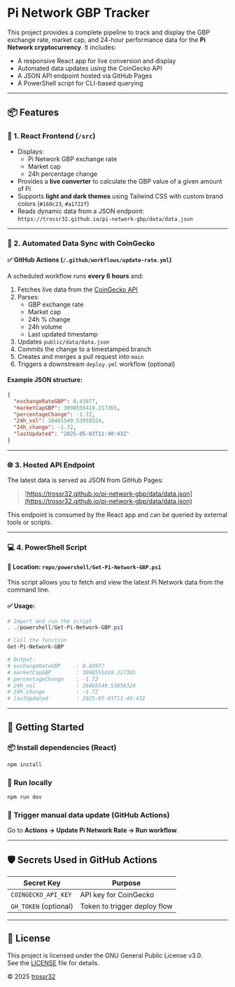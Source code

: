 # Pi Network GBP Tracker

This project provides a complete pipeline to track and display the GBP exchange rate, market cap, and 24-hour performance data for the **Pi Network cryptocurrency**. It includes:

- A responsive React app for live conversion and display
- Automated data updates using the CoinGecko API
- A JSON API endpoint hosted via GitHub Pages
- A PowerShell script for CLI-based querying

---

## 📦 Features

### 🧩 1. React Frontend (`/src`)
- Displays:
  - Pi Network GBP exchange rate
  - Market cap
  - 24h percentage change
- Provides a **live converter** to calculate the GBP value of a given amount of Pi
- Supports **light and dark themes** using Tailwind CSS with custom brand colors (`#160c23`, `#a1722f`)
- Reads dynamic data from a JSON endpoint:  
  `https://trossr32.github.io/pi-network-gbp/data/data.json`

---

### 🔄 2. Automated Data Sync with CoinGecko

#### ✅ GitHub Actions (`/.github/workflows/update-rate.yml`)
A scheduled workflow runs **every 6 hours** and:

1. Fetches live data from the [CoinGecko API](https://www.coingecko.com/)
2. Parses:
   - GBP exchange rate
   - Market cap
   - 24h % change
   - 24h volume
   - Last updated timestamp
3. Updates `public/data/data.json`
4. Commits the change to a timestamped branch
5. Creates and merges a pull request into `main`
6. Triggers a downstream `deploy.yml` workflow (optional)

#### Example JSON structure:
```json
{
  "exchangeRateGBP": 0.43977,
  "marketCapGBP": 3098555419.217365,
  "percentageChange": -1.72,
  "24h_vol": 38465549.53958324,
  "24h_change": -1.72,
  "lastUpdated": "2025-05-03T11:40:43Z"
}
```

---

### 🌐 3. Hosted API Endpoint

The latest data is served as JSON from GitHub Pages:

> [https://trossr32.github.io/pi-network-gbp/data/data.json](https://trossr32.github.io/pi-network-gbp/data/data.json)

This endpoint is consumed by the React app and can be queried by external tools or scripts.

---

### 💻 4. PowerShell Script

#### 📁 Location: `repo/powershell/Get-Pi-Network-GBP.ps1`

This script allows you to fetch and view the latest Pi Network data from the command line.

#### ✅ Usage:
```powershell
# Import and run the script
. ./powershell/Get-Pi-Network-GBP.ps1

# Call the function
Get-Pi-Network-GBP

# Output:
# exchangeRateGBP     : 0.43977
# marketCapGBP        : 3098555419.217365
# percentageChange    : -1.72
# 24h_vol             : 38465549.53958324
# 24h_change          : -1.72
# lastUpdated         : 2025-05-03T11:40:43Z
```

---

## 🚀 Getting Started

### 📦 Install dependencies (React)
```powershell
npm install
```

### 🧪 Run locally
```powershell
npm run dev
```

### 🔄 Trigger manual data update (GitHub Actions)
Go to **Actions → Update Pi Network Rate → Run workflow**.

---

## 🛡 Secrets Used in GitHub Actions

| Secret Key            | Purpose                       |
|-----------------------|-------------------------------|
| `COINGECKO_API_KEY`   | API key for CoinGecko         |
| `GH_TOKEN` (optional) | Token to trigger deploy flow  |

---

## 📄 License

This project is licensed under the GNU General Public License v3.0.  
See the [LICENSE](./LICENSE) file for details.

© 2025 [trossr32](https://github.com/trossr32)
